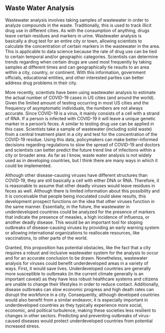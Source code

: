 ## Waste Water Analysis


Wastewater analysis involves taking samples of wastewater in order to analyze compounds in the waste. Traditionally, this is used to track illicit drug use in different cities. As with the consumption of anything, drugs leave certain residues and markers in urine. Wastewater analysis is basically a drug test for an entire city or town, allowing scientists to calculate the concentration of certain markers in the wastewater in the area. This is applicable to data science because the rate of drug use can be tied to certain temporal and/or geographic categories. Scientists can determine trends regarding when certain drugs are used most frequently by taking samples at different times and can geographically tie results to an area within a city, country, or continent. With this information, government officials, educational entities, and other interested parties can better address drug problems in their city.


More recently, scientists have been using wastewater analysis to estimate the actual number of COVID-19 cases in US cities (and around the world). Given the limited amount of testing occurring in most US cities and the frequency of asymptomatic individuals, the numbers are not always accurate. Since COVID-19 is a virus, it mainly consists of a cell with a strand of RNA. If a person is infected with COVID-19 it will leave a unique genetic marker in a person’s feces. A similar to testing drug use can be applied in this case. Scientists take a sample of wastewater (including solid waste) from a central treatment plant in a city and test for the concentration of the COVID-19 residue. Using this data, policymakers can make better-informed decisions regarding regulations to slow the spread of COVID-19 and doctors and scientists can better predict the future trend line of infections within a city or broader area. As far as I know, waste water analysis is not widely used as in developing countries, but I think there are many ways in which it could be implemented.


Although other disease-causing viruses have different structures than COVID-19, they are still basically a cell with either DNA or RNA. Therefore, it is reasonable to assume that other deadly viruses would leave residues in feces as well. Although there is limited information about this possibility and it is conceivable that people being inoculated could skew results, this development prospect functions on the idea that other viruses function in the same manner. Essentially, in the future, the wastewater in underdeveloped countries could be analyzed for the presence of markers that indicate the presence of measles, a high incidence of influenza, or another deadly disease. This would be an important tool for stoping outbreaks of disease-causing viruses by providing an early warning system or allowing international organizations to reallocate resources, like vaccinations, to other parts of the world. 


Granted, this proposition has potential obstacles, like the fact that a city requires a robust and inclusive wastewater system for the analysis to occur and for an accurate conclusion to be drawn. Nonetheless, wastewater analysis for viruses could benefit underdeveloped areas in a variety of ways. First, it would save lives. Underdeveloped countries are generally more susceptible to outbreaks (in the current climate generally is an important caveat) as they have less robust healthcare systems and citizens are unable to change their lifestyles in order to reduce contact. Additionally, disease outbreaks can slow economic progress and high death rates can disrupt the workforce in a city. Consequently, although developed countries would also benefit from a similar endeavor, it is especially important in underdeveloped countries as they typically experience more social, economic, and political turbulence, making these societies less resilient to changes in other sectors. Predicting and preventing outbreaks of virus-caused diseases would protect underdeveloped countries from potential increased stress.







